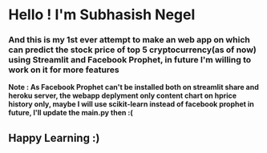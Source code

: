 # Hello ! I'm Subhasish Negel
### And this is my 1st ever attempt to make an web app on which can predict the stock price of top 5 cryptocurrency(as of now) using Streamlit and Facebook Prophet, in future I'm willing to work on it for more features 

**Note : As Facebook Prophet can't be installed both on streamlit share and heroku server, the webapp deplyment only content chart on hprice history only, maybe I will use scikit-learn instead of facebook prophet in future, I'll update the main.py then :(**

## Happy Learning :)
